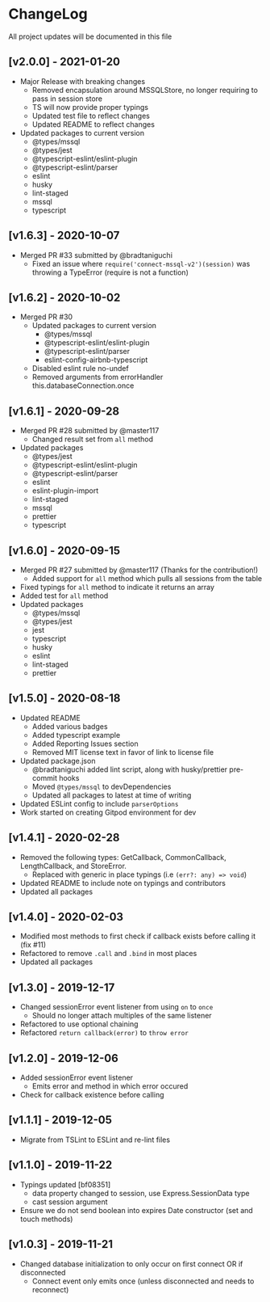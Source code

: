 # ChangeLog
All project updates will be documented in this file

## [v2.0.0] - 2021-01-20
- Major Release with breaking changes
    - Removed encapsulation around MSSQLStore, no longer requiring to pass in session store
    - TS will now provide proper typings
    - Updated test file to reflect changes
    - Updated README to reflect changes
- Updated packages to current version
    - @types/mssql
    - @types/jest
    - @typescript-eslint/eslint-plugin
    - @typescript-eslint/parser
    - eslint
    - husky
    - lint-staged
    - mssql
    - typescript

## [v1.6.3] - 2020-10-07
- Merged PR #33 submitted by @bradtaniguchi
    - Fixed an issue where `require('connect-mssql-v2')(session)` was throwing a TypeError (require is not a function)

## [v1.6.2] - 2020-10-02
- Merged PR #30
    - Updated packages to current version
        - @types/mssql
        - @typescript-eslint/eslint-plugin
        - @typescript-eslint/parser
        - eslint-config-airbnb-typescript
    - Disabled eslint rule no-undef
    - Removed arguments from errorHandler this.databaseConnection.once

## [v1.6.1] - 2020-09-28
- Merged PR #28 submitted by @master117
    - Changed result set from `all` method
- Updated packages
    - @types/jest
    - @typescript-eslint/eslint-plugin
    - @typescript-eslint/parser
    - eslint
    - eslint-plugin-import
    - lint-staged
    - mssql
    - prettier
    - typescript

## [v1.6.0] - 2020-09-15
- Merged PR #27 submitted by @master117 (Thanks for the contribution!)
    - Added support for `all` method which pulls all sessions from the table
- Fixed typings for `all` method to indicate it returns an array
- Added test for `all` method
- Updated packages
    - @types/mssql
    - @types/jest
    - jest
    - typescript
    - husky
    - eslint
    - lint-staged
    - prettier

## [v1.5.0] - 2020-08-18
- Updated README
    - Added various badges
    - Added typescript example
    - Added Reporting Issues section
    - Removed MIT license text in favor of link to license file
- Updated package.json
    - @bradtaniguchi added lint script, along with husky/prettier pre-commit hooks
    - Moved `@types/mssql` to devDependencies
    - Updated all packages to latest at time of writing
- Updated ESLint config to include `parserOptions`
- Work started on creating Gitpod environment for dev

## [v1.4.1] - 2020-02-28
- Removed the following types: GetCallback, CommonCallback, LengthCallback, and StoreError. 
    - Replaced with generic in place typings (i.e `(err?: any) => void`)
- Updated README to include note on typings and contributors
- Updated all packages

## [v1.4.0] - 2020-02-03
- Modified most methods to first check if callback exists before calling it (fix #11)
- Refactored to remove `.call` and `.bind` in most places
- Updated all packages

## [v1.3.0] - 2019-12-17
- Changed sessionError event listener from using `on` to `once`
    - Should no longer attach multiples of the same listener
- Refactored to use optional chaining
- Refactored `return callback(error)` to `throw error` 

## [v1.2.0] - 2019-12-06
- Added sessionError event listener
    - Emits error and method in which error occured
- Check for callback existence before calling

## [v1.1.1] - 2019-12-05
- Migrate from TSLint to ESLint and re-lint files

## [v1.1.0] - 2019-11-22
- Typings updated [bf08351]
    - data property changed to session, use Express.SessionData type
    - cast session argument
- Ensure we do not send boolean into expires Date constructor (set and touch methods)

## [v1.0.3] - 2019-11-21
- Changed database initialization to only occur on first connect OR if disconnected
    - Connect event only emits once (unless disconnected and needs to reconnect)